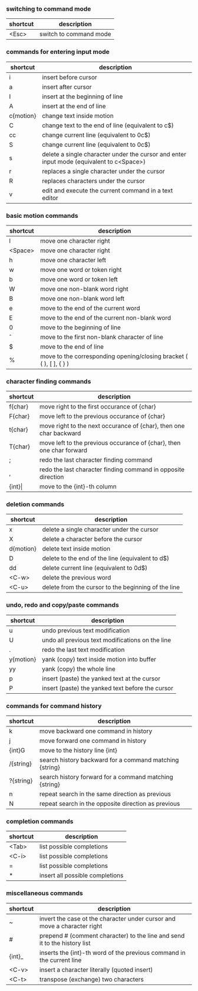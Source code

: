### switching to command mode

shortcut | description
-------- | -----------
\<Esc> | switch to command mode

### commands for entering input mode

shortcut | description
-------- | -----------
i | insert before cursor
a | insert after cursor
I | insert at the beginning of line
A | insert at the end of line
c\{motion\} | change text inside motion
C | change text to the end of line (equivalent to c$)
cc | change current line (equivalent to 0c$)
S | change current line (equivalent to 0c$)
s | delete a single character under the cursor and enter input mode (equivalent to c\<Space>)
r | replaces a single character under the cursor
R | replaces characters under the cursor
v | edit and execute the current command in a text editor

### basic motion commands

shortcut | description
-------- | -----------
l | move one character right
\<Space> | move one character right
h | move one character left
w | move one word or token right
b | move one word or token left
W | move one non-blank word right
B | move one non-blank word left
e | move to the end of the current word
E | move to the end of the current non-blank word
0 | move to the beginning of line
ˆ | move to the first non-blank character of line
$ | move to the end of line
% | move to the corresponding opening/closing bracket ( ( ), [ ], { } )

### character finding commands

shortcut | description
-------- | -----------
f\{char\} | move right to the first occurance of \{char\}
F\{char\} | move left to the previous occurance of \{char\}
t\{char\} | move right to the next occurance of \{char\}, then one char backward
T\{char\} | move left to the previous occurance of \{char\}, then one char forward
; | redo the last character finding command
, | redo the last character finding command in opposite direction
\{int\}\| | move to the \{int\}-th column

### deletion commands
shortcut | description
-------- | -----------
x | delete a single character under the cursor
X | delete a character before the cursor
d\{motion\} | delete text inside motion
D | delete to the end of the line (equivalent to d$)
dd | delete current line (equivalent to 0d$)
\<C-w> | delete the previous word
\<C-u> | delete from the cursor to the beginning of the line

### undo, redo and copy/paste commands

shortcut | description
-------- | -----------
u | undo previous text modification
U | undo all previous text modifications on the line
. | redo the last text modification
y\{motion\} | yank (copy) text inside motion into buffer
yy | yank (copy) the whole line
p | insert (paste) the yanked text at the cursor
P | insert (paste) the yanked text before the cursor

### commands for command history

shortcut | description
-------- | -----------
k | move backward one command in history
j | move forward one command in history
\{int\}G | move to the history line \{int\}
/\{string\} | search history backward for a command matching \{string\}
?\{string\} | search history forward for a command matching \{string\}
n | repeat search in the same direction as previous
N | repeat search in the opposite direction as previous 

### completion commands

shortcut | description
-------- | -----------
\<Tab> | list possible completions
\<C-i> | list possible completions
= | list possible completions
\* | insert all possible completions

### miscellaneous commands

shortcut | description
-------- | -----------
~ | invert the case ot the character under cursor and move a character right
\# | prepend \# (comment character) to the line and send it to the history list
\{int\}_ | inserts the {int}-th word of the previous command in the current line
\<C-v> | insert a character literally (quoted insert)
\<C-t> | transpose (exchange) two characters
